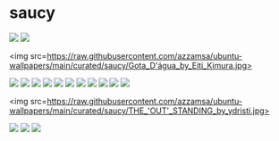# saucy

<img src=https://raw.githubusercontent.com/azzamsa/ubuntu-wallpapers/main/curated/saucy/163_by_e4v.jpg>

<img src=https://raw.githubusercontent.com/azzamsa/ubuntu-wallpapers/main/curated/saucy/Cyclotron_by_cyclotron_beam.jpg>

<img src=https://raw.githubusercontent.com/azzamsa/ubuntu-wallpapers/main/curated/saucy/Gota_D'água_by_Eiti_Kimura.jpg>

<img src=https://raw.githubusercontent.com/azzamsa/ubuntu-wallpapers/main/curated/saucy/Grass_by_Jeremy_Hill.jpg>

<img src=https://raw.githubusercontent.com/azzamsa/ubuntu-wallpapers/main/curated/saucy/I_am_a_Saucy_Salamander..._by_Juan_Pablo_Lauriente.jpg>

<img src=https://raw.githubusercontent.com/azzamsa/ubuntu-wallpapers/main/curated/saucy/Mountains_by_JamesPickles.jpg>

<img src=https://raw.githubusercontent.com/azzamsa/ubuntu-wallpapers/main/curated/saucy/Mr._Tau_and_The_Tree_-_by_TJ.jpg>

<img src=https://raw.githubusercontent.com/azzamsa/ubuntu-wallpapers/main/curated/saucy/Nylon_Rainbow_by_Sam_Hewitt.jpg>

<img src=https://raw.githubusercontent.com/azzamsa/ubuntu-wallpapers/main/curated/saucy/Oak_by_Lyle_Nel.jpg>

<img src=https://raw.githubusercontent.com/azzamsa/ubuntu-wallpapers/main/curated/saucy/Salamander_by_Lucas_Romero_Di_Benedetto.jpg>

<img src=https://raw.githubusercontent.com/azzamsa/ubuntu-wallpapers/main/curated/saucy/Saucy_Salamander_Abstract_by_José_Vera_alcivar.jpg>

<img src=https://raw.githubusercontent.com/azzamsa/ubuntu-wallpapers/main/curated/saucy/Savannah_Lilian_Blot_by_a_Blot_on_the_landscape.jpg>

<img src=https://raw.githubusercontent.com/azzamsa/ubuntu-wallpapers/main/curated/saucy/Taxus_baccata_by_baubusiukas.jpg>

<img src=https://raw.githubusercontent.com/azzamsa/ubuntu-wallpapers/main/curated/saucy/The_City_of_Polen_by_MilanVankovski.jpg>

<img src=https://raw.githubusercontent.com/azzamsa/ubuntu-wallpapers/main/curated/saucy/THE_'OUT'_STANDING_by_ydristi.jpg>

<img src=https://raw.githubusercontent.com/azzamsa/ubuntu-wallpapers/main/curated/saucy/Thingvellir_by_pattersa.jpg>

<img src=https://raw.githubusercontent.com/azzamsa/ubuntu-wallpapers/main/curated/saucy/Untitled_by_Garazi_Unzueta.jpg>

<img src=https://raw.githubusercontent.com/azzamsa/ubuntu-wallpapers/main/curated/saucy/Water_Lily_by_Denis_Dugushkin.jpg>

